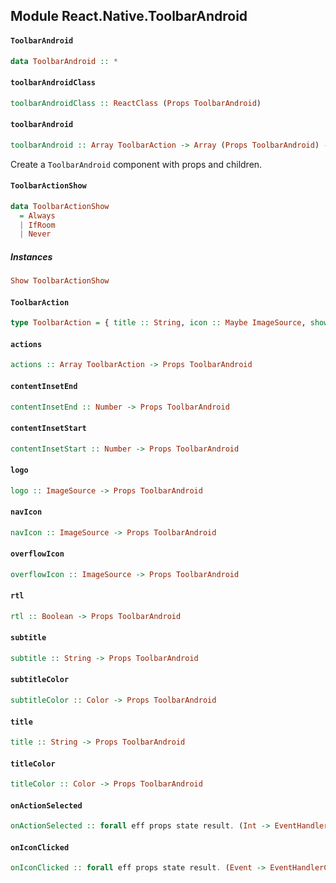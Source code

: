 ## Module React.Native.ToolbarAndroid

#### `ToolbarAndroid`

``` purescript
data ToolbarAndroid :: *
```

#### `toolbarAndroidClass`

``` purescript
toolbarAndroidClass :: ReactClass (Props ToolbarAndroid)
```

#### `toolbarAndroid`

``` purescript
toolbarAndroid :: Array ToolbarAction -> Array (Props ToolbarAndroid) -> ReactElement
```

Create a `ToolbarAndroid` component with props and children.

#### `ToolbarActionShow`

``` purescript
data ToolbarActionShow
  = Always
  | IfRoom
  | Never
```

##### Instances
``` purescript
Show ToolbarActionShow
```

#### `ToolbarAction`

``` purescript
type ToolbarAction = { title :: String, icon :: Maybe ImageSource, show :: Maybe ToolbarActionShow, showWithText :: Maybe Boolean }
```

#### `actions`

``` purescript
actions :: Array ToolbarAction -> Props ToolbarAndroid
```

#### `contentInsetEnd`

``` purescript
contentInsetEnd :: Number -> Props ToolbarAndroid
```

#### `contentInsetStart`

``` purescript
contentInsetStart :: Number -> Props ToolbarAndroid
```

#### `logo`

``` purescript
logo :: ImageSource -> Props ToolbarAndroid
```

#### `navIcon`

``` purescript
navIcon :: ImageSource -> Props ToolbarAndroid
```

#### `overflowIcon`

``` purescript
overflowIcon :: ImageSource -> Props ToolbarAndroid
```

#### `rtl`

``` purescript
rtl :: Boolean -> Props ToolbarAndroid
```

#### `subtitle`

``` purescript
subtitle :: String -> Props ToolbarAndroid
```

#### `subtitleColor`

``` purescript
subtitleColor :: Color -> Props ToolbarAndroid
```

#### `title`

``` purescript
title :: String -> Props ToolbarAndroid
```

#### `titleColor`

``` purescript
titleColor :: Color -> Props ToolbarAndroid
```

#### `onActionSelected`

``` purescript
onActionSelected :: forall eff props state result. (Int -> EventHandlerContext eff props state result) -> Props ToolbarAndroid
```

#### `onIconClicked`

``` purescript
onIconClicked :: forall eff props state result. (Event -> EventHandlerContext eff props state result) -> Props ToolbarAndroid
```


